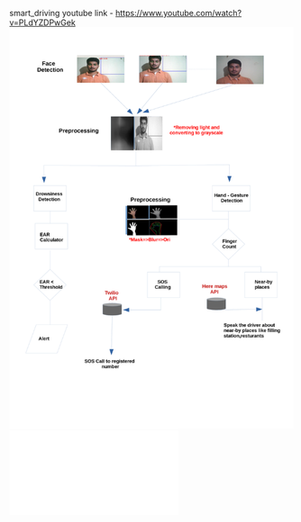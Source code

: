 smart_driving
youtube link - https://www.youtube.com/watch?v=PLdYZDPwGek
![Work flow of the model](poster.png)
![](srs.pdf)
